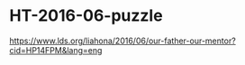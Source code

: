 # HT-2016-06-puzzle

https://www.lds.org/liahona/2016/06/our-father-our-mentor?cid=HP14FPM&lang=eng
